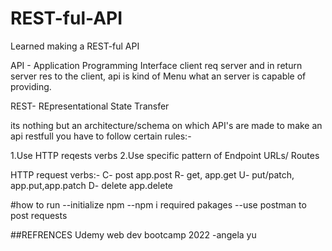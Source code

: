 # REST-ful-API
Learned making a REST-ful API

API -
Application Programming Interface
client req server and in return server res to the client, api is kind of Menu what an server is capable of providing.

REST- REpresentational State Transfer

its nothing but an architecture/schema on which API's are made
to make an api restfull you have to follow certain rules:-

1.Use HTTP reqests verbs
2.Use specific pattern of Endpoint URLs/ Routes 

HTTP request verbs:-
C- post app.post 
R- get, app.get
U- put/patch, app.put,app.patch
D- delete app.delete

#how to run
--initialize npm
--npm i required pakages
--use postman to post requests

##REFRENCES
Udemy web dev bootcamp 2022 
-angela yu 
